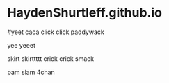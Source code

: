 # HaydenShurtleff.github.io


#yeet
 caca
click click paddywack

yee yeeet

skirt skirttttt
crick crick
smack

pam
slam
4chan
